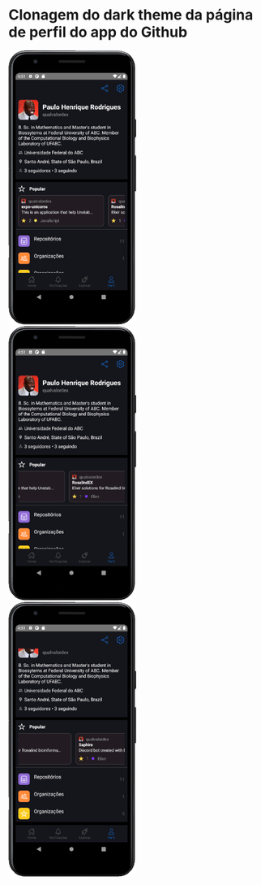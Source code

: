 # Clonagem do dark theme da página de perfil do app do Github

<img src='/screenshots/screenshot1.png' width='50%' height='50%' />
<img src='/screenshots/screenshot2.png' width='50%' height='50%' />
<img src='/screenshots/screenshot3.png' width='50%' height='50%' />